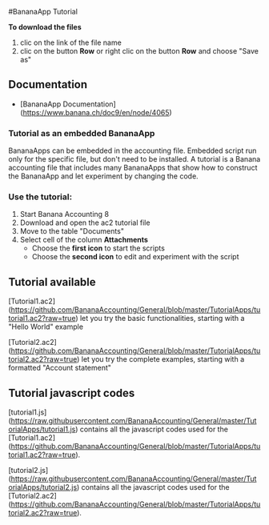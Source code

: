 #BananaApp Tutorial

**To download the files**

1. clic on the link of the file name
2. clic on the button **Row** or right clic on the button **Row** and choose "Save as"

## Documentation
* [BananaApp Documentation] (https://www.banana.ch/doc9/en/node/4065)

### Tutorial as an embedded BananaApp
BananaApps can be embedded in the accounting file.
Embedded script run only for the specific file, but don't need to be installed. 
A  tutorial is a  Banana accounting file that includes many BananaApps that show how to construct the BananaApp and let  experiment by changing the code. 

### Use the tutorial: 

1. Start Banana Accounting 8
2. Download and open the ac2 tutorial file 
3. Move to  the table "Documents"
4. Select cell of the column **Attachments**
   * Choose the **first icon** to start the scripts
   * Choose the **second icon** to edit and experiment with the script 

## Tutorial available
[Tutorial1.ac2] (https://github.com/BananaAccounting/General/blob/master/TutorialApps/tutorial1.ac2?raw=true) let you try the basic functionalities, starting with a "Hello World" example

[Tutorial2.ac2] (https://github.com/BananaAccounting/General/blob/master/TutorialApps/tutorial2.ac2?raw=true) let you try the complete examples, starting with a formatted "Account statement"
 
## Tutorial javascript codes
[tutorial1.js] (https://raw.githubusercontent.com/BananaAccounting/General/master/TutorialApps/tutorial1.js) contains all the javascript codes used for the [Tutorial1.ac2] (https://github.com/BananaAccounting/General/blob/master/TutorialApps/tutorial1.ac2?raw=true).

[tutorial2.js] (https://raw.githubusercontent.com/BananaAccounting/General/master/TutorialApps/tutorial2.js) contains all the javascript codes used for the [Tutorial2.ac2] (https://github.com/BananaAccounting/General/blob/master/TutorialApps/tutorial2.ac2?raw=true).

